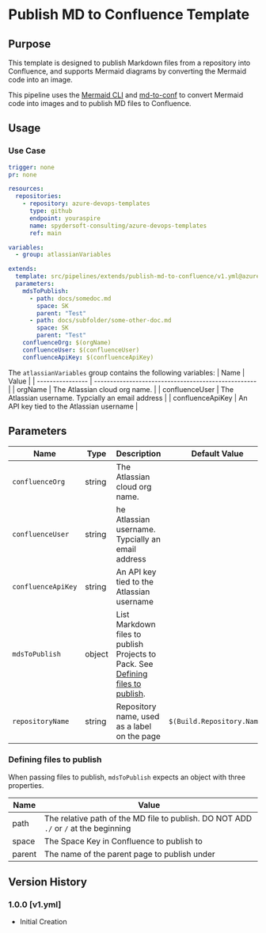 # Publish MD to Confluence Template

## Purpose

This template is designed to publish Markdown files from a repository into Confluence, and supports Mermaid diagrams by converting the Mermaid code into an image.

This pipeline uses the [Mermaid CLI][1] and [md-to-conf][2] to convert Mermaid code into images and to publish MD files to Confluence.

## Usage

### Use Case

```yaml
trigger: none
pr: none

resources:
  repositories:
    - repository: azure-devops-templates
      type: github
      endpoint: youraspire
      name: spydersoft-consulting/azure-devops-templates
      ref: main

variables:
  - group: atlassianVariables

extends:
  template: src/pipelines/extends/publish-md-to-confluence/v1.yml@azure-pipelines
  parameters:
    mdsToPublish:
      - path: docs/somedoc.md
        space: SK
        parent: "Test"
      - path: docs/subfolder/some-other-doc.md
        space: SK
        parent: "Test"
    confluenceOrg: $(orgName)
    confluenceUser: $(confluenceUser)
    confluenceApiKey: $(confluenceApiKey)
```

The `atlassianVariables` group contains the following variables:
| Name             | Value                                               |
| ---------------- | --------------------------------------------------- |
| orgName          | The Atlassian cloud org name.                       |
| confluenceUser   | The Atlassian username.  Typcially an email address |
| confluenceApiKey | An API key tied to the Atlassian username           |

## Parameters

| Name               | Type   | Description                                                                                                   | Default Value              |
| ------------------ | ------ | ------------------------------------------------------------------------------------------------------------- | -------------------------- |
| `confluenceOrg`    | string | The Atlassian cloud org name.                                                                                 |                            |
| `confluenceUser`   | string | he Atlassian username.  Typcially an email address                                                            |                            |
| `confluenceApiKey` | string | An API key tied to the Atlassian username                                                                     |                            |
| `mdsToPublish`     | object | List Markdown files to publish Projects to Pack. See [Defining files to publish](#defining-files-to-publish). |                            |
| `repositoryName`   | string | Repository name, used as a label on the page                                                                  | `$(Build.Repository.Name)` |

### Defining files to publish

When passing files to publish, `mdsToPublish` expects an object with three properties.

| Name   | Value                                                                                |
| ------ | ------------------------------------------------------------------------------------ |
| path   | The relative path of the MD file to publish. DO NOT ADD `./` or `/` at the beginning |
| space  | The Space Key in Confluence to publish to                                            |
| parent | The name of the parent page to publish under                                         |

## Version History

### 1.0.0 \[v1.yml\]

- Initial Creation

[1]: https://github.com/mermaid-js/mermaid-cli "Mermaid CLI"
[2]: https://github.com/spydersoft-consulting/md_to_conf "md-to-conf"
